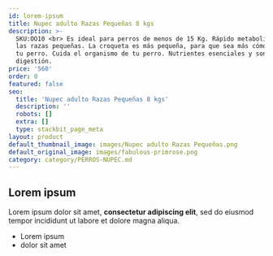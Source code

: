 ```yaml
---
id: lorem-ipsum
title: Nupec adulto Razas Pequeñas 8 kgs
description: >-
  SKU:OO10 <br> Es ideal para perros de menos de 15 Kg. Rápido metabolismo de
  las razas pequeñas. La croqueta es más pequeña, para que sea más cómodo para
  tu perro. Cuida el organismo de tu perro. Nutrientes esenciales y son de fácil
  digestión.
price: '560'
order: 0
featured: false
seo:
  title: 'Nupec adulto Razas Pequeñas 8 kgs'
  description: ''
  robots: []
  extra: []
  type: stackbit_page_meta
layout: product
default_thumbnail_image: images/Nupec adulto Razas Pequeñas.png
default_original_image: images/fabulous-primrose.png
category: category/PERROS-NUPEC.md
---
```

## Lorem ipsum

Lorem ipsum dolor sit amet, **consectetur adipiscing elit**, sed do eiusmod tempor incididunt ut labore et dolore magna aliqua.

- Lorem ipsum
- dolor sit amet